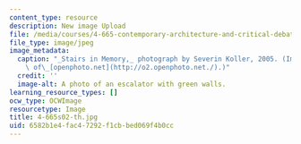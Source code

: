 ```yaml
---
content_type: resource
description: New image Upload
file: /media/courses/4-665-contemporary-architecture-and-critical-debate-spring-2002/6582b1e4fac47292f1cbbed069f4b0cc_4-665s02-th.jpg
file_type: image/jpeg
image_metadata:
  caption: "_Stairs in Memory,_ photograph by Severin Koller, 2005. (Image courtesy\
    \ of\_[openphoto.net](http://o2.openphoto.net./).)"
  credit: ''
  image-alt: A photo of an escalator with green walls.
learning_resource_types: []
ocw_type: OCWImage
resourcetype: Image
title: 4-665s02-th.jpg
uid: 6582b1e4-fac4-7292-f1cb-bed069f4b0cc
---
```

